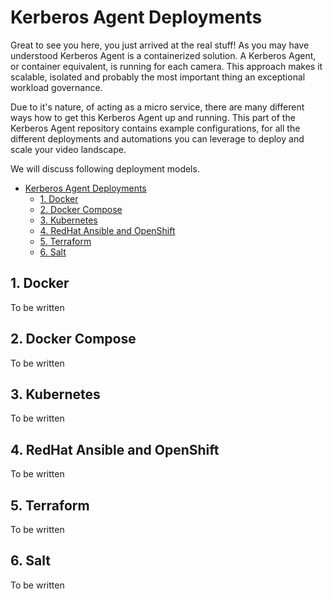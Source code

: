 # Kerberos Agent Deployments

Great to see you here, you just arrived at the real stuff! As you may have understood Kerberos Agent is a containerized solution. A Kerberos Agent, or container equivalent, is running for each camera. This approach makes it scalable, isolated and probably the most important thing an exceptional workload governance.

Due to it's nature, of acting as a micro service, there are many different ways how to get this Kerberos Agent up and running. This part of the Kerberos Agent repository contains example configurations, for all the different deployments and automations you can leverage to deploy and scale your video landscape.

We will discuss following deployment models.

- [Kerberos Agent Deployments](#kerberos-agent-deployments)
  - [1. Docker](#1-docker)
  - [2. Docker Compose](#2-docker-compose)
  - [3. Kubernetes](#3-kubernetes)
  - [4. RedHat Ansible and OpenShift](#4-redhat-ansible-and-openshift)
  - [5. Terraform](#5-terraform)
  - [6. Salt](#6-salt)

## 1. Docker

To be written

## 2. Docker Compose

To be written

## 3. Kubernetes

To be written

## 4. RedHat Ansible and OpenShift

To be written

## 5. Terraform

To be written

## 6. Salt

To be written